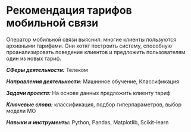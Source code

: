 # Рекомендация тарифов мобильной связи #

Оператор мобильной связи выяснил: многие клиенты пользуются архивными тарифами. 
Они хотят построить систему, способную проанализировать поведение клиентов и предложить пользователям один из новых тариф.

***СФеры деятельности:*** Телеком

***Направления деятельности:*** Машинное обучение, Классификация

***Задачи проекта:*** На основе данных предложить клиенту тариф

***Ключевые слова:*** классификация, подбор гиперпараметров, выбор модели МО

***Навыки и инструменты:*** Python, Pandas, Matplotlib, Scikit-learn
